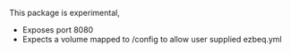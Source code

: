 This package is experimental, 

* Exposes port 8080 
* Expects a volume mapped to /config to allow user supplied ezbeq.yml 
